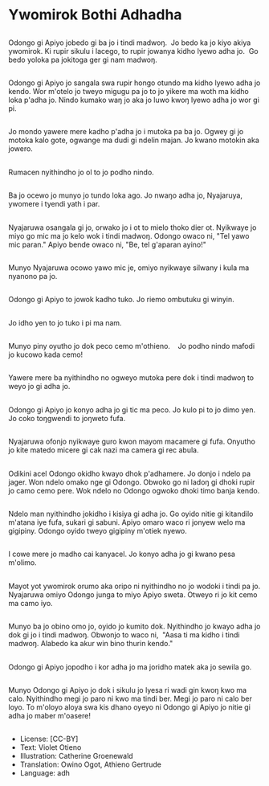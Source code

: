 # Ywomirok  Bothi  Adhadha

##
Odongo gi Apiyo jobedo gi ba jo i tindi madwoŋ.  Jo bedo ka jo kiyo akiya ywomirok. Ki rupir sikulu i lacego,  to rupir jowanya kidho lyewo adha jo.  Go bedo yoloka pa jokitoga ger gi nam madwoŋ.

##
Odongo gi Apiyo jo sangala swa rupir hongo otundo ma kidho lyewo adha jo kendo. Wor m'otelo jo tweyo migugu pa jo to jo yikere ma woth ma kidho loka p'adha jo. Nindo kumako waŋ jo aka jo luwo kwoŋ lyewo adha jo wor gi pi.

##
Jo mondo yawere mere kadho p'adha jo i mutoka pa ba jo. Ogwey gi jo motoka kalo gote,  ogwange ma dudi gi ndelin majan. Jo kwano motokin aka jowero.

##
Rumacen nyithindho jo ol to jo podho nindo.

##
Ba jo ocewo jo munyo jo tundo loka ago. Jo nwaŋo adha jo,  Nyajaruya,  ywomere i tyendi yath i par.

##
Nyajaruwa osangala gi jo,  orwako jo i ot to mielo thoko dier ot. Nyikwaye jo miyo go mic ma jo kelo wok i tindi madwoŋ. Odongo owaco ni,  "Tel yawo mic paran." Apiyo bende owaco ni,  "Be,  tel g'aparan ayino!"

##
Munyo Nyajaruwa ocowo yawo mic je,  omiyo nyikwaye silwany i kula ma nyanono pa jo.

##
Odongo gi Apiyo to jowok kadho tuko. Jo riemo ombutuku gi winyin.

##
Jo idho yen to jo tuko i pi ma nam.

##
Munyo piny oyutho jo dok peco cemo m'othieno.    Jo podho nindo mafodi jo kucowo kada cemo!

##
Yawere mere ba nyithindho no ogweyo mutoka pere dok i tindi madwoŋ to weyo jo gi adha jo.

##
Odongo gi Apiyo jo konyo adha jo gi tic ma peco. Jo kulo pi to jo dimo yen. Jo coko toŋgwendi to joŋweto fufa.

##
Nyajaruwa ofonjo nyikwaye guro kwon mayom macamere gi fufa. Onyutho jo kite matedo micere gi cak nazi ma camera gi rec abula.

##
Odikini acel Odongo okidho kwayo dhok p'adhamere. Jo donjo i ndelo pa jager. Won ndelo omako nge gi Odongo. Obwoko go ni ladoŋ gi dhoki rupir jo camo cemo pere. Wok ndelo no Odongo ogwoko dhoki timo banja kendo.

##
Ndelo man nyithindho jokidho i kisiya gi adha jo. Go oyido nitie gi kitandilo m'atana iye fufa,  sukari gi sabuni. Apiyo omaro waco ri jonyew welo ma gigipiny. Odongo oyido tweyo gigipiny m'otiek nyewo.

##
I cowe mere jo madho cai kanyacel. Jo konyo adha jo gi kwano pesa m'olimo.

##
Mayot yot ywomirok orumo aka oripo ni nyithindho no jo wodoki i tindi pa jo. Nyajaruwa omiyo Odongo junga to miyo Apiyo sweta. Otweyo ri jo kit cemo ma camo iyo.

##
Munyo ba jo obino omo jo,  oyido jo kumito dok. Nyithindho jo kwayo adha jo dok gi jo i tindi madwoŋ. Obwonjo to waco ni,  "Aasa ti ma kidho i tindi madwoŋ. Alabedo ka akur win bino thurin kendo."

##
Odongo gi Apiyo jopodho i kor adha jo ma joridho matek aka jo sewila go.

##
Munyo Odongo gi Apiyo jo dok i sikulu jo lyesa ri wadi gin kwoŋ kwo ma calo. Nyithindho megi jo paro ni kwo ma tindi ber. Megi jo paro ni calo ber loyo. To m'oloyo aloya swa kis dhano oyeyo ni Odongo gi Apiyo jo nitie gi adha jo maber m'oasere!

##
* License: [CC-BY]
* Text: Violet Otieno
* Illustration: Catherine Groenewald
* Translation: Owino Ogot, Athieno Gertrude
* Language: adh
